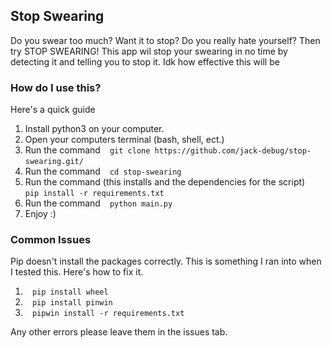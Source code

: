 ## Stop Swearing
Do you swear too much? Want it to stop? Do you really hate yourself? Then try
STOP SWEARING!
This app wil stop your swearing in no time by detecting it and telling you to stop it.
Idk how effective this will be
### How do I use this?
Here's a quick guide
1. Install python3 on your computer.
2. Open your computers terminal (bash, shell, ect.)
3. Run the command ` ` ` git clone https://github.com/jack-debug/stop-swearing.git/ ` ` `
4. Run the command ` ` ` cd stop-swearing ` ` `
5. Run the command (this installs and the dependencies for the script)
` ` ` pip install -r requirements.txt ` ` `
6. Run the command
` ` ` python main.py ` ` `
7. Enjoy :)

### Common Issues
Pip doesn't install the packages correctly. This is something I ran into when I tested this. Here's how to fix it.
1. ` ` ` pip install wheel ` ` `
2. ` ` ` pip install pinwin ` ` `
3. ` ` ` pipwin install -r requirements.txt ` ` `

Any other errors please leave them in the issues tab.
